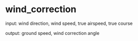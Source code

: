 # wind_correction

input: wind direction, wind speed, true airspeed, true course

output: ground speed, wind correction angle
